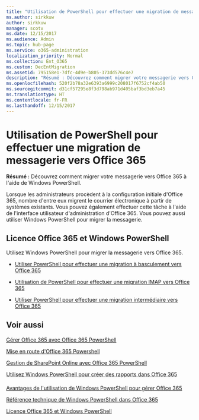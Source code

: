 ```yaml
---
title: "Utilisation de PowerShell pour effectuer une migration de messagerie vers Office 365"
ms.author: sirkkuw
author: sirkkuw
manager: scotv
ms.date: 12/15/2017
ms.audience: Admin
ms.topic: hub-page
ms.service: o365-administration
localization_priority: Normal
ms.collection: Ent_O365
ms.custom: DecEntMigration
ms.assetid: 795158e1-7dfc-4d9e-b805-373dd576c4e7
description: "Résumé : Découvrez comment migrer votre messagerie vers Office 365 à l'aide de Windows PowerShell."
ms.openlocfilehash: 520f2b78a32e6393a6999c208017f6752cf4ab50
ms.sourcegitcommit: d31cf57295e8f3d798ab971d405baf3bd3eb7a45
ms.translationtype: HT
ms.contentlocale: fr-FR
ms.lasthandoff: 12/15/2017
---
```

# <a name="use-powershell-for-email-migration-to-office-365"></a>Utilisation de PowerShell pour effectuer une migration de messagerie vers Office 365

 **Résumé :** Découvrez comment migrer votre messagerie vers Office 365 à l'aide de Windows PowerShell.
  
Lorsque les administrateurs procèdent à la configuration initiale d'Office 365, nombre d'entre eux migrent le courrier électronique à partir de systèmes existants. Vous pouvez également effectuer cette tâche à l'aide de l'interface utilisateur d'administration d'Office 365. Vous pouvez aussi utiliser Windows PowerShell pour migrer la messagerie.
  
## <a name="office-365-licensing-and-windows-powershell"></a>Licence Office 365 et Windows PowerShell

Utilisez Windows PowerShell pour migrer la messagerie vers Office 365. 
  
- [Utiliser PowerShell pour effectuer une migration à basculement vers Office 365](use-powershell-to-perform-a-cutover-migration-to-office-365.md)
    
- [Utilisation de PowerShell pour effectuer une migration IMAP vers Office 365](use-powershell-to-perform-an-imap-migration-to-office-365.md)
    
- [Utiliser PowerShell pour effectuer une migration intermédiaire vers Office 365](use-powershell-to-perform-a-staged-migration-to-office-365.md)
    
## <a name="see-also"></a>Voir aussi

#### 

[Gérer Office 365 avec Office 365 PowerShell](manage-office-365-with-office-365-powershell.md)
  
[Mise en route d'Office 365 Powershell](getting-started-with-office-365-powershell.md)
  
[Gestion de SharePoint Online avec Office 365 PowerShell](manage-sharepoint-online-with-office-365-powershell.md)
  
[Utilisez Windows PowerShell pour créer des rapports dans Office 365](use-windows-powershell-to-create-reports-in-office-365.md)
#### 

[Avantages de l'utilisation de Windows PowerShell pour gérer Office 365]((http://technet.microsoft.com/library/15144a50-453e-4cd5-befd-bc6736697967.aspx))
  
[Référence technique de Windows PowerShell dans Office 365]((http://technet.microsoft.com/library/10d5c66a-7579-4319-aaa5-7a5e21d49cea.aspx))
  
[Licence Office 365 et Windows PowerShell]((http://technet.microsoft.com/library/6ca0e430-f7ba-4184-becf-14c6c5c8dde5.aspx))

